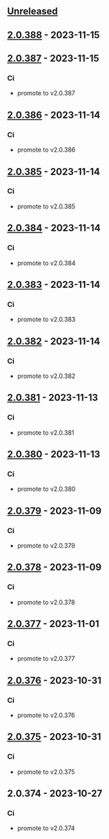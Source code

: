 <a name="unreleased"></a>
## [Unreleased]


<a name="2.0.388"></a>
## [2.0.388] - 2023-11-15

<a name="2.0.387"></a>
## [2.0.387] - 2023-11-15
### Ci
- promote to v2.0.387


<a name="2.0.386"></a>
## [2.0.386] - 2023-11-14
### Ci
- promote to v2.0.386


<a name="2.0.385"></a>
## [2.0.385] - 2023-11-14
### Ci
- promote to v2.0.385


<a name="2.0.384"></a>
## [2.0.384] - 2023-11-14
### Ci
- promote to v2.0.384


<a name="2.0.383"></a>
## [2.0.383] - 2023-11-14
### Ci
- promote to v2.0.383


<a name="2.0.382"></a>
## [2.0.382] - 2023-11-14
### Ci
- promote to v2.0.382


<a name="2.0.381"></a>
## [2.0.381] - 2023-11-13
### Ci
- promote to v2.0.381


<a name="2.0.380"></a>
## [2.0.380] - 2023-11-13
### Ci
- promote to v2.0.380


<a name="2.0.379"></a>
## [2.0.379] - 2023-11-09
### Ci
- promote to v2.0.379


<a name="2.0.378"></a>
## [2.0.378] - 2023-11-09
### Ci
- promote to v2.0.378


<a name="2.0.377"></a>
## [2.0.377] - 2023-11-01
### Ci
- promote to v2.0.377


<a name="2.0.376"></a>
## [2.0.376] - 2023-10-31
### Ci
- promote to v2.0.376


<a name="2.0.375"></a>
## [2.0.375] - 2023-10-31
### Ci
- promote to v2.0.375


<a name="2.0.374"></a>
## 2.0.374 - 2023-10-27
### Ci
- promote to v2.0.374


[Unreleased]: https://gitlab.industrysoftware.automation.siemens.com/caas-ops/fleet/aws-usea1-qa-qa/compare/2.0.388...HEAD
[2.0.388]: https://gitlab.industrysoftware.automation.siemens.com/caas-ops/fleet/aws-usea1-qa-qa/compare/2.0.387...2.0.388
[2.0.387]: https://gitlab.industrysoftware.automation.siemens.com/caas-ops/fleet/aws-usea1-qa-qa/compare/2.0.386...2.0.387
[2.0.386]: https://gitlab.industrysoftware.automation.siemens.com/caas-ops/fleet/aws-usea1-qa-qa/compare/2.0.385...2.0.386
[2.0.385]: https://gitlab.industrysoftware.automation.siemens.com/caas-ops/fleet/aws-usea1-qa-qa/compare/2.0.384...2.0.385
[2.0.384]: https://gitlab.industrysoftware.automation.siemens.com/caas-ops/fleet/aws-usea1-qa-qa/compare/2.0.383...2.0.384
[2.0.383]: https://gitlab.industrysoftware.automation.siemens.com/caas-ops/fleet/aws-usea1-qa-qa/compare/2.0.382...2.0.383
[2.0.382]: https://gitlab.industrysoftware.automation.siemens.com/caas-ops/fleet/aws-usea1-qa-qa/compare/2.0.381...2.0.382
[2.0.381]: https://gitlab.industrysoftware.automation.siemens.com/caas-ops/fleet/aws-usea1-qa-qa/compare/2.0.380...2.0.381
[2.0.380]: https://gitlab.industrysoftware.automation.siemens.com/caas-ops/fleet/aws-usea1-qa-qa/compare/2.0.379...2.0.380
[2.0.379]: https://gitlab.industrysoftware.automation.siemens.com/caas-ops/fleet/aws-usea1-qa-qa/compare/2.0.378...2.0.379
[2.0.378]: https://gitlab.industrysoftware.automation.siemens.com/caas-ops/fleet/aws-usea1-qa-qa/compare/2.0.377...2.0.378
[2.0.377]: https://gitlab.industrysoftware.automation.siemens.com/caas-ops/fleet/aws-usea1-qa-qa/compare/2.0.376...2.0.377
[2.0.376]: https://gitlab.industrysoftware.automation.siemens.com/caas-ops/fleet/aws-usea1-qa-qa/compare/2.0.375...2.0.376
[2.0.375]: https://gitlab.industrysoftware.automation.siemens.com/caas-ops/fleet/aws-usea1-qa-qa/compare/2.0.374...2.0.375
